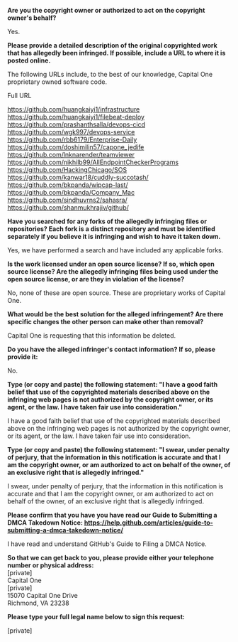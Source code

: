 **Are you the copyright owner or authorized to act on the copyright owner's behalf?**  

Yes.

**Please provide a detailed description of the original copyrighted work that has allegedly been infringed. If possible, include a URL to where it is posted online.**  

The following URLs include, to the best of our knowledge, Capital One proprietary owned software code.

Full URL

https://github.com/huangkaiyi1/infrastructure  
https://github.com/huangkaiyi1/filebeat-deploy  
https://github.com/prashanthsalla/devops-cicd  
https://github.com/wgk997/devops-service  
https://github.com/rbb6179/Enterprise-Daily  
https://github.com/doshimilin57/capone_jedife  
https://github.com/lnknarender/teamviewer  
https://github.com/nikhilb99/AllEndpointCheckerPrograms  
https://github.com/HackingChicago/SOS  
https://github.com/kanwar18/cuddly-succotash/  
https://github.com/bkpanda/wipcap-last/  
https://github.com/bkpanda/Company_Mac  
https://github.com/sindhuvrns2/sahasra/  
https://github.com/shanmukhrajiv/github/  

**Have you searched for any forks of the allegedly infringing files or repositories? Each fork is a distinct repository and must be identified separately if you believe it is infringing and wish to have it taken down.**  

Yes, we have performed a search and have included any applicable forks.

**Is the work licensed under an open source license? If so, which open source license? Are the allegedly infringing files being used under the open source license, or are they in violation of the license?**  

No, none of these are open source. These are proprietary works of Capital One.

**What would be the best solution for the alleged infringement? Are there specific changes the other person can make other than removal?**  

Capital One is requesting that this information be deleted.

**Do you have the alleged infringer's contact information? If so, please provide it:**  

No.

**Type (or copy and paste) the following statement: "I have a good faith belief that use of the copyrighted materials described above on the infringing web pages is not authorized by the copyright owner, or its agent, or the law. I have taken fair use into consideration."**  

I have a good faith belief that use of the copyrighted materials described above on the infringing web pages is not authorized by the copyright owner, or its agent, or the law. I have taken fair use into consideration.

**Type (or copy and paste) the following statement: "I swear, under penalty of perjury, that the information in this notification is accurate and that I am the copyright owner, or am authorized to act on behalf of the owner, of an exclusive right that is allegedly infringed."**  

I swear, under penalty of perjury, that the information in this notification is accurate and that I am the copyright owner, or am authorized to act on behalf of the owner, of an exclusive right that is allegedly infringed.

**Please confirm that you have you have read our Guide to Submitting a DMCA Takedown Notice: https://help.github.com/articles/guide-to-submitting-a-dmca-takedown-notice/**  

I have read and understand GitHub's Guide to Filing a DMCA Notice.

**So that we can get back to you, please provide either your telephone number or physical address:**  
[private]  
Capital One  
[private]  
15070 Capital One Drive  
Richmond, VA 23238  

**Please type your full legal name below to sign this request:**

[private]  

